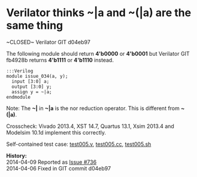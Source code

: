 
Verilator thinks ~|a and ~(|a) are the same thing
=================================================

~CLOSED~ Verilator GIT d04eb97

The following module should return **4'b0000** or **4'b0001** but Verilator
GIT fb4928b returns **4'b1111** or **4'b1110** instead.

    :::Verilog
    module issue_034(a, y);
      input [3:0] a;
      output [3:0] y;
      assign y = ~|a;
    endmodule

Note: The **~|** in **~|a** is the nor reduction operator. This is different
from **~(|a)**.

Crosscheck: Vivado 2013.4, XST 14.7, Quartus 13.1, Xsim 2013.4 and Modelsim
10.1d implement this correctly.

Self-contained test case:
[test005.v](http://svn.clifford.at/handicraft/2014/verilatortest/test005.v),
[test005.cc](http://svn.clifford.at/handicraft/2014/verilatortest/test005.cc),
[test005.sh](http://svn.clifford.at/handicraft/2014/verilatortest/test005.sh)

**History:**  
2014-04-09 Reported as [Issue #736](http://www.veripool.org/issues/736-Verilator-Verilator-thinks-a-and-a-are-the-same-thing)  
2014-04-06 Fixed in GIT commit d04eb97  

